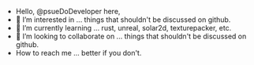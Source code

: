 - Hello, @psueDoDeveloper here,
- 👀 I’m interested in ... things that shouldn't be discussed on github.
- 🌱 I’m currently learning ... rust, unreal, solar2d, texturepacker, etc.
- 💞️ I’m looking to collaborate on ... things that shouldn't be discussed on github.
- How to reach me ... better if you don't.

<!---
psueDoDeveloper/psueDoDeveloper is a ✨ special ✨ repository because its `README.md` (this file) appears on your GitHub profile.
You can click the Preview link to take a look at your changes.
--->
